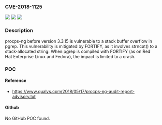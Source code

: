 ### [CVE-2018-1125](https://cve.mitre.org/cgi-bin/cvename.cgi?name=CVE-2018-1125)
![](https://img.shields.io/static/v1?label=Product&message=procps-ng%2C%20procps&color=blue)
![](https://img.shields.io/static/v1?label=Version&message=n%2Fa&color=blue)
![](https://img.shields.io/static/v1?label=Vulnerability&message=CWE-121&color=brighgreen)

### Description

procps-ng before version 3.3.15 is vulnerable to a stack buffer overflow in pgrep. This vulnerability is mitigated by FORTIFY, as it involves strncat() to a stack-allocated string. When pgrep is compiled with FORTIFY (as on Red Hat Enterprise Linux and Fedora), the impact is limited to a crash.

### POC

#### Reference
- https://www.qualys.com/2018/05/17/procps-ng-audit-report-advisory.txt

#### Github
No GitHub POC found.


